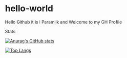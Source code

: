 # hello-world

Hello Github it is I Paramilk and Welcome to my GH Profile 

Stats:

[![Anurag's GitHub stats](https://github-readme-stats.vercel.app/api?username=Paramilk&show_icons=true&theme=cobalt)](https://github.com/anuraghazra/github-readme-stats)

[![Top Langs](https://github-readme-stats.vercel.app/api/top-langs/?username=Paramilk)](https://github.com/anuraghazra/github-readme-stats)

